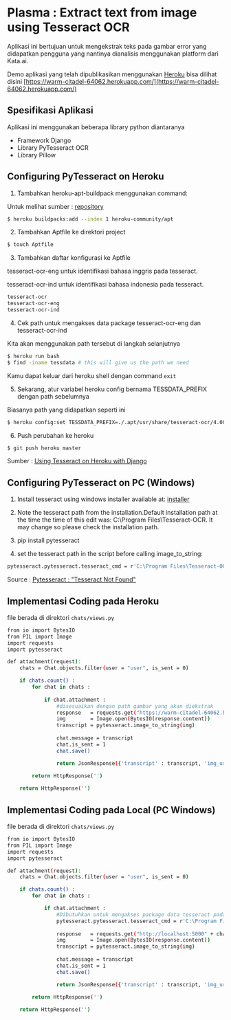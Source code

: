 # Plasma : Extract text from image using Tesseract OCR

Aplikasi ini bertujuan untuk mengekstrak teks pada gambar error yang didapatkan pengguna yang nantinya dianalisis menggunakan platform dari Kata.ai.

Demo aplikasi yang telah dipublikasikan menggunakan [Heroku](https://www.heroku.com/) bisa dilihat disini [https://warm-citadel-64062.herokuapp.com/](https://warm-citadel-64062.herokuapp.com/)

## Spesifikasi Aplikasi

Aplikasi ini menggunakan beberapa library python diantaranya
- Framework Django
- Library PyTesseract OCR
- Library Pillow

## Configuring PyTesseract on Heroku

1. Tambahkan heroku-apt-buildpack menggunakan command:

Untuk melihat sumber : [repository](https://github.com/heroku/heroku-buildpack-apt)
```sh
$ heroku buildpacks:add --index 1 heroku-community/apt
```
2. Tambahkan Aptfile ke direktori project
```sh
$ touch Aptfile
```
3. Tambahkan daftar konfigurasi ke Aptfile

tesseract-ocr-eng untuk identifikasi bahasa inggris pada tesseract.

tesseract-ocr-ind untuk identifikasi bahasa indonesia pada tesseract.
```sh
tesseract-ocr
tesseract-ocr-eng
tesseract-ocr-ind
```
4. Cek path untuk mengakses data package tesseract-ocr-eng dan tesseract-ocr-ind

Kita akan menggunakan path tersebut di langkah selanjutnya
```sh
$ heroku run bash
$ find -iname tessdata # this will give us the path we need
```
Kamu dapat keluar dari heroku shell dengan command `exit`

5. Sekarang, atur variabel heroku config bernama TESSDATA_PREFIX dengan path sebelumnya

Biasanya path yang didapatkan seperti ini
```sh
$ heroku config:set TESSDATA_PREFIX=./.apt/usr/share/tesseract-ocr/4.00/tessdata
```
6. Push perubahan ke heroku
```sh
$ git push heroku master
```

Sumber : [Using Tesseract on Heroku with Django](https://stackoverflow.com/questions/19521976/using-tesseract-on-heroku-with-django)


## Configuring PyTesseract on PC (Windows)

1. Install tesseract using windows installer available at: [installer](https://github.com/UB-Mannheim/tesseract/wiki)

2. Note the tesseract path from the installation.Default installation path at the time the time of this edit was: C:\Program Files\Tesseract-OCR. It may change so please check the installation path.

3. pip install pytesseract

4. set the tesseract path in the script before calling image_to_string:
```sh
pytesseract.pytesseract.tesseract_cmd = r'C:\Program Files\Tesseract-OCR\tesseract.exe'
```


Source : [Pytesseract : "Tesseract Not Found"](https://stackoverflow.com/questions/50951955/pytesseract-tesseractnotfound-error-tesseract-is-not-installed-or-its-not-i)


## Implementasi Coding pada Heroku

file berada di direktori `chats/views.py`
```sh
from io import BytesIO
from PIL import Image
import requests
import pytesseract

def attachment(request):
    chats = Chat.objects.filter(user = "user", is_sent = 0)

    if chats.count() :
        for chat in chats :
    
            if chat.attachment :
                #disesuaikan dengan path gambar yang akan diekstrak
                response   = requests.get("https://warm-citadel-64062.herokuapp.com" + chat.attachment.url)
                img        = Image.open(BytesIO(response.content))
                transcript = pytesseract.image_to_string(img)
                
                chat.message = transcript
                chat.is_sent = 1
                chat.save()

                return JsonResponse({'transcript' : transcript, 'img_url' : chat.attachment.url})

        return HttpResponse('')
        
    return HttpResponse('')
```

## Implementasi Coding pada Local (PC Windows)

file berada di direktori `chats/views.py`
```sh
from io import BytesIO
from PIL import Image
import requests
import pytesseract

def attachment(request):
    chats = Chat.objects.filter(user = "user", is_sent = 0)

    if chats.count() :
        for chat in chats :

            if chat.attachment :
                #Dibutuhkan untuk mengakses package data tesseract pada server lokal
                pytesseract.pytesseract.tesseract_cmd = r'C:\Program Files\Tesseract-OCR\tesseract.exe'
                
                response   = requests.get("http://localhost:5000" + chat.attachment.url)
                img        = Image.open(BytesIO(response.content))
                transcript = pytesseract.image_to_string(img)
                
                chat.message = transcript
                chat.is_sent = 1
                chat.save()

                return JsonResponse({'transcript' : transcript, 'img_url' : chat.attachment.url})

        return HttpResponse('')
        
    return HttpResponse('')
```